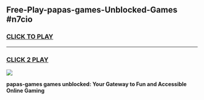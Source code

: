 
## Free-Play-papas-games-Unblocked-Games #n7cio
<h3>
<a href="https://news.freeplayer.one?title=papas-games&ref=8M">CLICK TO PLAY</a></h3>
<hr>

<h3>
<a href="https://news.freeplayer.one?title=papas-games&ref=8M">CLICK 2 PLAY</a>
  
</h3>

<a href="https://news.freeplayer.one?title=papas-games&ref=8M"><img src="https://clearcache.store/games.png"></a>


**papas-games games unblocked: Your Gateway to Fun and Accessible Online Gaming**
